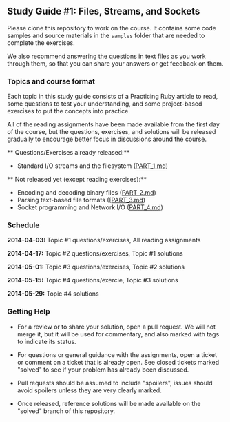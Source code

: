 ## Study Guide #1: Files, Streams, and Sockets

Please clone this repository to work on the course. It contains some code
samples and source materials in the `samples` folder that are needed to 
complete the exercises. 

We also recommend answering the questions in 
text files as you work through them, so that you can share your answers
or get feedback on them.

### Topics and course format

Each topic in this study guide consists of a Practicing Ruby article to read,
some questions to test your understanding, and some project-based exercises
to put the concepts into practice.

All of the reading assignments have been made available from the first day of
the course, but the questions, exercises, and solutions will be released
gradually to encourage better focus in discussions around the course.

** Questions/Exercises already released:**

* Standard I/O streams and the filesystem ([PART_1.md][])

** Not released yet (except reading exercises):**

* Encoding and decoding binary files ([PART_2.md][])
* Parsing text-based file formats ([[PART_3.md][])
* Socket programming and Network I/O ([PART_4.md][])

### Schedule

**2014-04-03:** Topic #1 questions/exercises,
                All reading assignments

**2014-04-17:** Topic #2 questions/exercises, 
                Topic #1 solutions

**2014-05-01:** Topic #3 questions/exercises,
                Topic #2 solutions

**2014-05-15:** Topic #4 questions/exercie,
                Topic #3 solutions

**2014-05-29:** Topic #4 solutions

### Getting Help

* For a review or to share your solution, open a pull request. We will not merge
it, but it will be used for commentary, and also marked with tags to indicate
its status.

* For questions or general guidance with the assignments, open a ticket or 
comment on a ticket that is already open. See closed tickets marked 
"solved" to see if your problem has already been discussed.

* Pull requests should be assumed to include "spoilers", issues should 
avoid spoilers unless they are very clearly marked.

* Once released, reference solutions will be made available on the 
"solved" branch of this repository.


[PART_1.md]: https://github.com/elm-city-craftworks/course-001/blob/master/PART_1.md
[PART_2.md]: https://github.com/elm-city-craftworks/course-001/blob/master/PART_2.md
[PART_3.md]: https://github.com/elm-city-craftworks/course-001/blob/master/PART_3.md
[PART_4.md]: https://github.com/elm-city-craftworks/course-001/blob/master/PART_4.md
